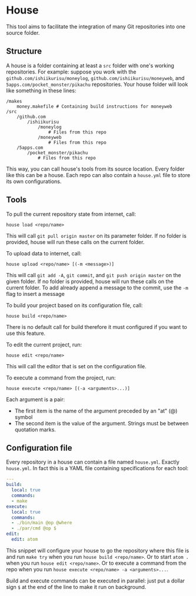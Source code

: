 # House

This tool aims to facilitate the integration of many Git repositories into one
source folder.

## Structure ##

A house is a folder containing at least a `src` folder with one's working
repositories. For example: suppose you work with the
`github.com/ishiikurisu/moneylog`, `github.com/ishiikurisu/moneyweb`, and
`5apps.com/pocket_monster/pikachu` repositories. Your house folder will look
like something in these lines:

```
/makes
    money.makefile # Containing build instructions for moneyweb
/src
    /github.com
        /ishiikurisu
            /moneylog
                # Files from this repo
            /moneyweb
                # Files from this repo
    /5apps.com
        /pocket_monster/pikachu
            # Files from this repo
```

This way, you can call house's tools from its source location. Every folder
like this can be a house. Each repo can also contain a `house.yml` file to
store its own configurations.

## Tools ##

To pull the current repository state from internet, call:
```
house load <repo/name>
```
This will call `git pull origin master` on its parameter folder. If no folder
is provided, house will run these calls on the current folder.

To upload data to internet, call:
```
house upload <repo/name> [(-m <message>)]
```
This will call `git add -A`, `git commit`, and `git push origin master` on the
given folder. If no folder is provided, house will run these calls on the
current folder. To add already append a message to the commit, use the `-m` flag
to insert a message

To build your project based on its configuration file, call:
```
house build <repo/name>
```
There is no default call for build therefore it must configured if you want to
use this feature.

To edit the current project, run:
```
house edit <repo/name>
```
This will call the editor that is set on the configuration file.

To execute a command from the project, run:
```
house execute <repo/name> [(-a <arguments>...)]
```
Each argument is a pair:

- The first item is the name of the argument preceded by an "at" (@) symbol
- The second item is the value of the argument. Strings must be between
  quotation marks.

## Configuration file ##

Every repository in a house can contain a file named `house.yml`. Exactly
`house.yml`. In fact this is a YAML file containing specifications for each
tool:

``` yaml
---
build:
  local: true
  commands:
  - make
execute:
  local: true
  commands:
  - ./bin/main @op @where
  - ./par/cmd @op $
edit:
  edit: atom
```

This snippet will configure your house to go the repository where this file is
and run `make try` when you run `house build <repo/name>`.
Or to start `atom .` when you run `house edit <repo/name>`.
Or to execute a command from the repo when you run
`house execute <repo/name> -a <arguments>...`.

Build and execute commands can be executed in parallel: just put a dollar sign
`$` at the end of the line to make it run on background.
